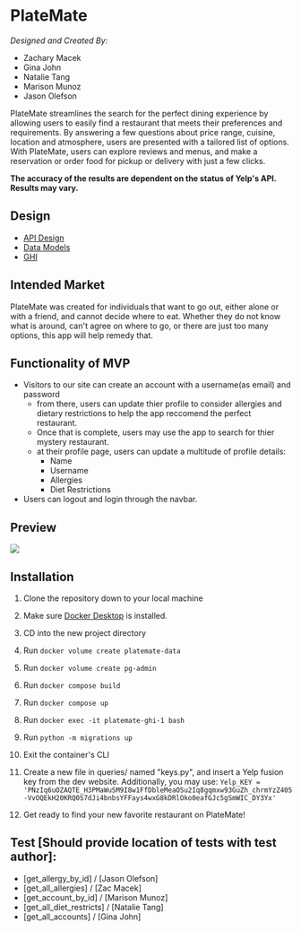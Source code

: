 # PlateMate

_Designed and Created By:_

- Zachary Macek
- Gina John
- Natalie Tang
- Marison Munoz
- Jason Olefson

PlateMate streamlines the search for the perfect dining experience by allowing users to easily find a restaurant that meets their preferences and requirements. By answering a few questions about price range, cuisine, location and atmosphere, users are presented with a tailored list of options. With PlateMate, users can explore reviews and menus, and make a reservation or order food for pickup or delivery with just a few clicks.

**The accuracy of the results are dependent on the status of Yelp's API. Results may vary.**

## Design

- [API Design](https://gitlab.com/team-4-hack-n-snack/platemate/-/blob/jason/docs/api-design.md)
- [Data Models](https://gitlab.com/team-4-hack-n-snack/platemate/-/blob/jason/docs/DataModel.md)
- [GHI](https://gitlab.com/team-4-hack-n-snack/platemate/-/blob/jason/docs/GHI.md)

## Intended Market

PlateMate was created for individuals that want to go out, either alone or with a friend, and cannot decide where to eat. Whether they do not know what is around, can't agree on where to go, or there are just too many options, this app will help remedy that.

## Functionality of MVP

- Visitors to our site can create an account with a username(as email) and password
  - from there, users can update thier profile to consider allergies and dietary restrictions to help the app reccomend the perfect restaurant.
  - Once that is complete, users may use the app to search for thier mystery restaurant.
  - at their profile page, users can update a multitude of profile details:
    - Name
    - Username
    - Allergies
    - Diet Restrictions
- Users can logout and login through the navbar.

## Preview

![](docs/images/PlateMate.gif)

## Installation

1. Clone the repository down to your local machine

2. Make sure [Docker Desktop](https://www.docker.com/) is installed.

3. CD into the new project directory

4. Run `docker volume create platemate-data`

5. Run `docker volume create pg-admin`

6. Run `docker compose build`

7. Run `docker compose up`

8. Run `docker exec -it platemate-ghi-1 bash`

9. Run `python -m migrations up`

10. Exit the container's CLI

11. Create a new file in queries/ named "keys.py", and insert a Yelp fusion key from the dev website. Additionally, you may use:
    `Yelp_KEY = 'PNzIq6uOZAQTE_H3PMaWuSM9I8w1FfDbleMeaOSu2Iq8gqmxw93GuZh_chrmYzZ405-VvOQEkH20KRQ0S7dJi4bnbsYFFays4wxG8kDRlOko0eafGJc5gSmWIC_DY3Yx'`

12. Get ready to find your new favorite restaurant on PlateMate!

## Test [Should provide location of tests with test author]:

- [get_allergy_by_id] / [Jason Olefson]
- [get_all_allergies] / [Zac Macek]
- [get_account_by_id] / [Marison Munoz]
- [get_all_diet_restricts] / [Natalie Tang]
- [get_all_accounts] / [Gina John]
